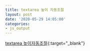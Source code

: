 ```yaml
---
title: textarea 높이 자동조절
layout: post
date: '2020-05-29 14:05:00'
categories:
- js_output
---
```


[textarea 높이자동조절](/static/img/script/index.html){:target="_blank"}